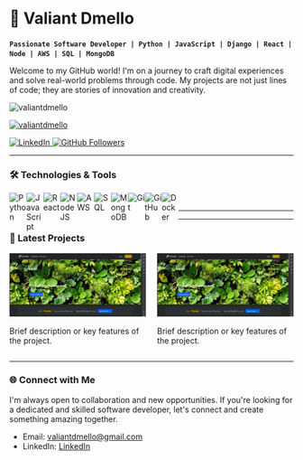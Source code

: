 # 👋 Valiant Dmello

**`Passionate Software Developer | Python | JavaScript | Django | React | Node | AWS | SQL | MongoDB`**

Welcome to my GitHub world! I'm on a journey to craft digital experiences and solve real-world problems through code. My projects are not just lines of code; they are stories of innovation and creativity.

<p align="left"> <img src="https://komarev.com/ghpvc/?username=valiantdmello&label=Profile%20views&color=0e75b6&style=flat" alt="valiantdmello" /> </p>

<p align="left"> <a href="https://github.com/ryo-ma/github-profile-trophy"><img src="https://github-profile-trophy.vercel.app/?username=valiantdmello" alt="valiantdmello" /></a> </p>


<p align="left">
  <a href="https://www.linkedin.com/in/dmellov">
    <img alt="LinkedIn" title="Connect on LinkedIn" src="https://img.shields.io/badge/LinkedIn-Connect-blue?style=for-the-badge&logo=linkedin&labelColor=00565E"/>
  </a>
  <a href="https://github.com/valiantdmello?tab=followers">
    <img alt="GitHub Followers" title="Follow on GitHub" src="https://img.shields.io/github/followers/valiantdmello?style=for-the-badge&logo=person-add&label=Follow&logoColor=white&labelColor=0366D6"/>
  </a>
</p>

---

### 🛠️ Technologies & Tools

<img align="left" alt="Python" width="30px" src="https://cdn.jsdelivr.net/gh/devicons/devicon/icons/python/python-plain.svg"/>
<img align="left" alt="JavaScript" width="30px" src="https://cdn.jsdelivr.net/gh/devicons/devicon/icons/javascript/javascript-plain.svg"/>
<img align="left" alt="React" width="30px" src="https://cdn.jsdelivr.net/gh/devicons/devicon/icons/react/react-original.svg"/>
<img align="left" alt="NodeJS" width="30px" src="https://cdn.jsdelivr.net/gh/devicons/devicon/icons/nodejs/nodejs-original.svg"/>
<img align="left" alt="AWS" width="30px" src="https://cdn.jsdelivr.net/gh/devicons/devicon/icons/amazonwebservices/amazonwebservices-original.svg"/>
<img align="left" alt="SQL" width="30px" src="https://cdn.jsdelivr.net/gh/devicons/devicon/icons/mysql/mysql-original.svg"/>
<img align="left" alt="MongoDB" width="30px" src="https://cdn.jsdelivr.net/gh/devicons/devicon/icons/mongodb/mongodb-original.svg"/>
<img align="left" alt="Git" width="30px" src="https://cdn.jsdelivr.net/gh/devicons/devicon/icons/git/git-original.svg"/>
<img align="left" alt="GitHub" width="30px" src="https://cdn.jsdelivr.net/gh/devicons/devicon/icons/github/github-original.svg"/>
<img align="left" alt="Docker" width="30px" src="https://cdn.jsdelivr.net/gh/devicons/devicon/icons/docker/docker-original.svg"/>
<br />

---
<!---
### 📈 GitHub Stats

<p><img align="left" src="https://github-readme-stats.vercel.app/api/top-langs?username=valiantdmello&show_icons=true&locale=en&layout=compact" alt="valiantdmello" /></p>

<p>&nbsp;<img align="center" src="https://github-readme-stats.vercel.app/api?username=valiantdmello&show_icons=true&locale=en" alt="valiantdmello" /></p>

<p><img align="center" src="https://github-readme-streak-stats.herokuapp.com/?user=valiantdmello&" alt="valiantdmello" /></p>

![Valiant's GitHub stats](https://github-readme-stats.vercel.app/api?username=valiantdmello&show_icons=true&theme=gruvbox)

--->

---

### 🎥 Latest Projects

<div style="display: flex; gap: 20px; flex-wrap: wrap;">

  <div style="flex: 1">
    <a href="https://github.com/your-username/project1">
      <img src="./project-thumbnails/elearning-thumbnail.png" alt="Project 1 Thumbnail" style="width: 500px;">
    </a>
    <p>Brief description or key features of the project.</p>
  </div>

  <div style="flex: 1">
    <a href="https://github.com/your-username/project2">
      <img src="./project-thumbnails/elearning-thumbnail.png" alt="Project 2 Thumbnail" style="width: 500px;">
    </a>
    <p>Brief description or key features of the project.</p>
  </div>

  <!-- Add more project divs as needed -->

</div>

---

### 🌐 Connect with Me

I'm always open to collaboration and new opportunities. If you're looking for a dedicated and skilled software developer, let's connect and create something amazing together.

- Email: valiantdmello@gmail.com
- LinkedIn: [LinkedIn](www.linkedin.com/in/dmellov)
